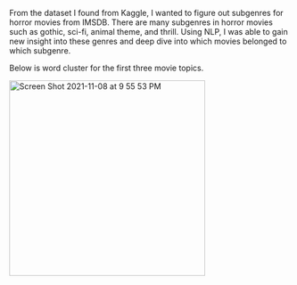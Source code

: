 From the dataset I found from Kaggle, I wanted to figure out subgenres for horror movies from IMSDB. There are many subgenres in horror movies such as gothic, sci-fi, animal theme, and thrill. Using NLP, I was able to gain new insight into these genres and deep dive into which movies belonged to which subgenre.

Below is word cluster for the first three movie topics. 

<img width="351" alt="Screen Shot 2021-11-08 at 9 55 53 PM" src="https://user-images.githubusercontent.com/86501110/140870266-6ac9582e-cc2f-43f1-9dad-bb066ef4b5a1.png">
